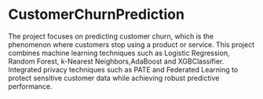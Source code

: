 # CustomerChurnPrediction
The project focuses on predicting customer churn, which is the phenomenon where customers stop using a product or service. 
This project combines machine learning techniques such as Logistic Regression, Random Forest, k-Nearest Neighbors,AdaBoost and XGBClassifier. 
Integrated privacy techniques such as PATE and Federated Learning to protect sensitive customer data while achieving robust predictive performance.
